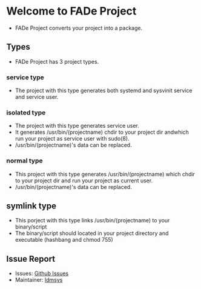 # Welcome to FADe Project
 * FADe Project converts your project into a package.
<!-- Insert Images here-->

<!--### Try on guide
 * Enter on your terminal:
```shell
 $ git clone https://github.com/fade-project/fade
 $ cd fade
 $ npm install
``` -->

## Types
 * FADe Project has 3 project types.

### service type
 * The project with this type generates both systemd and sysvinit service and service user.

### isolated type
 * The project with this type generates service user.
 * It generates /usr/bin/(projectname) chdir to your project dir andwhich run your project as service user with sudo(8).
 * /usr/bin/(projectname)'s data can be replaced.

### normal type
 * This project with this type generates /usr/bin/(projectname) which chdir to your project dir and run your project as current user.
 * /usr/bin/(projectname)'s data can be replaced.

 ## symlink type
 * This porject with this type links /usr/bin/(projectname) to your binary/script
 * The binary/script should located in your project directory and executable (hashbang and chmod 755)

## Issue Report
 * Issues: [Github Issues](https://github.com/fade-project/fade/issues)
 * Maintainer: [ldmsys](https://github.com/ldmsys)